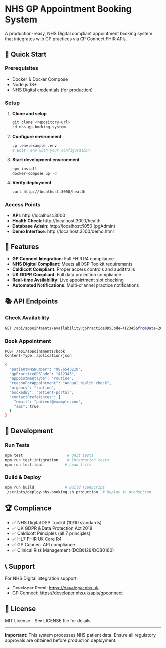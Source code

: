 # NHS GP Appointment Booking System

A production-ready, NHS Digital compliant appointment booking system that integrates with GP practices via GP Connect FHIR APIs.

## 🚀 Quick Start

### Prerequisites
- Docker & Docker Compose
- Node.js 18+
- NHS Digital credentials (for production)

### Setup
1. **Clone and setup**
   ```bash
   git clone <repository-url>
   cd nhs-gp-booking-system
   ```

2. **Configure environment**
   ```bash
   cp .env.example .env
   # Edit .env with your configuration
   ```

3. **Start development environment**
   ```bash
   npm install
   docker-compose up -d
   ```

4. **Verify deployment**
   ```bash
   curl http://localhost:3000/health
   ```

### Access Points
- **API**: http://localhost:3000
- **Health Check**: http://localhost:3000/health
- **Database Admin**: http://localhost:5050 (pgAdmin)
- **Demo Interface**: http://localhost:3000/demo.html

## 🏥 Features

- **GP Connect Integration**: Full FHIR R4 compliance
- **NHS Digital Compliant**: Meets all DSP Toolkit requirements
- **Caldicott Compliant**: Proper access controls and audit trails
- **UK GDPR Compliant**: Full data protection compliance
- **Real-time Availability**: Live appointment slot checking
- **Automated Notifications**: Multi-channel practice notifications

## 📚 API Endpoints

### Check Availability
```bash
GET /api/appointments/availability?gpPracticeODSCode=A12345&fromDate=2024-12-01&toDate=2024-12-07
```

### Book Appointment
```bash
POST /api/appointments/book
Content-Type: application/json

{
  "patientNHSNumber": "9876543210",
  "gpPracticeODSCode": "A12345",
  "appointmentType": "routine",
  "reasonForAppointment": "Annual health check",
  "urgency": "routine",
  "bookedBy": "patient-portal",
  "contactPreferences": {
    "email": "patient@example.com",
    "sms": true
  }
}
```

## 🔧 Development

### Run Tests
```bash
npm test                    # Unit tests
npm run test:integration    # Integration tests
npm run test:load          # Load tests
```

### Build & Deploy
```bash
npm run build              # Build TypeScript
./scripts/deploy-nhs-booking.sh production  # Deploy to production
```

## 🏆 Compliance

- ✅ NHS Digital DSP Toolkit (10/10 standards)
- ✅ UK GDPR & Data Protection Act 2018
- ✅ Caldicott Principles (all 7 principles)
- ✅ HL7 FHIR UK Core R4
- ✅ GP Connect API compliance
- ✅ Clinical Risk Management (DCB0129/DCB0160)

## 📞 Support

For NHS Digital integration support:
- Developer Portal: https://developer.nhs.uk
- GP Connect: https://developer.nhs.uk/apis/gpconnect

## 📄 License

MIT License - See LICENSE file for details.

---

**Important**: This system processes NHS patient data. Ensure all regulatory approvals are obtained before production deployment.
